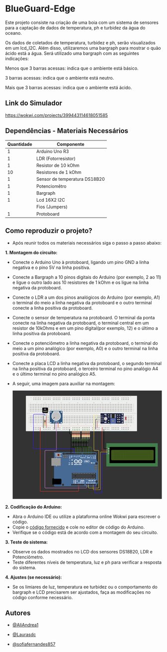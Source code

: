 # BlueGuard-Edge

Este projeto consiste na criação de uma boia com um sistema de sensores para a captação de dados de temperatura, ph e turbidez da água do oceano.

Os dados de coletados de temperatura, turbidez e ph, serão visualizados em um lcd_I2C. Além disso, utilizaremos uma bargraph para mostrar o quão ácido está a água. Será utilizado uma  bargraph com as seguintes indicações:

Menos que 3 barras acessas: indica que o ambiente está básico.

3 barras acessas: indica que o ambiente está neutro.

Mais que 3 barras acessas: indica que o ambiente está ácido.

## Link do Simulador
https://wokwi.com/projects/399443114618051585

## Dependências - Materiais Necessários

| Quantidade        | Componente                                                       |
| ----------------- | ---------------------------------------------------------------- |
| 1                 | Arduino Uno R3                                                   |
| 1                 | LDR (Fotorresistor)                                              |
| 1                 | Resistor de 10 kOhm                                              |
| 10                | Resistores de 1 kOhm                                             |
| 1                 | Sensor de temperatura DS18B20                                    |
| 1                 | Potenciomêtro                                                    |
| 1                 | Bargraph                                                         |
| 1                 | Lcd 16X2 I2C                                                     |
|                   | Fios (Jumpers)                                                   |
| 1                 | Protoboard                                                       |

## Como reproduzir o projeto?

- Após reunir todos os materiais necessários siga o passo a passo abaixo:

**1. Montagem do circuito:**

- Conecte o Arduino Uno à protoboard, ligando um pino GND a linha negativa e o pino 5V na linha positiva.
- Conecte a Bargraph a 10 pinos digitais do Arduino (por exemplo, 2 ao 11) e ligue o outro lado aos 10 resistores de 1 kOhm e os ligue na linha negativa da protoboard. 
- Conecte o LDR a um dos pinos analógicos do Arduino (por exemplo, A1) o terminal do meio a linha negativa da protoboard e o outro terminal conecte a linha positiva da protoboard.
- Conecte o sensor de temperatura na protoboard. O terminal da ponta conecte na linha negativa da protoboard, o terminal central em um resistor de 10kOhms e em um pino digital(por exemplo, 12) e o último a linha positiva da protoboard.
- Conecte o potenciômetro a linha negativa da protoboard, o terminal do meio a um pino analógico (por exemplo, A0) e o outro terminal na linha positiva da protoboard.
- Conecte a placa LCD a linha negativa da protoboard, o segundo terminal na linha positiva da protoboard, o terceiro terminal no pino analógio A4 e o último terminal no pino analógico A5.
- A seguir, uma imagem para auxiliar na montagem:

    <img src="Arduino.PNG"/>

**2. Codificação do Arduino:**

- Abra o Arduino IDE ou utilize a plataforma online Wokwi para escrever o código.
- Copie o [código fornecido](Codigo.cpp) e cole no editor de código do Arduino.
- Verifique se o código está de acordo com a montagem do seu circuito.

**3. Teste do sistema:**

- Observe os dados mostrados no LCD dos sensores DS18B20, LDR e Potenciômetro.
- Teste diferentes níveis de temperatura, luz e ph para verificar a resposta do sistema.

**4. Ajustes (se necessário):**

- Se os limiares de luz, temperatura ee turbidez ou o comportamento do bargraph e LCD precisarem ser ajustados, faça as modificações no código conforme necessário.

## Autores

- [@AliAndrea1](https://github.com/AliAndrea1)

- [@Laurasdc](https://github.com/Laurasdc)

- [@sofiafernandes857](https://github.com/sofiafernandes857)
